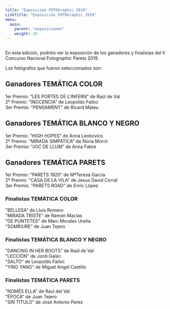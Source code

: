```yaml
---
title: "Exposición FOTOGraphic 2019"
LinkTitle: "Exposición FOTOGraphic 2019"
menu:
  main:
    parent: "exposiciones"
    weight: 10
---
```


<img src="/img/exposiciones/fotographic-2019.jpg" class="img-fluid" alt="">

<br />

En esta edición, podréis ver la exposición de los ganadores y finalistas
del II Concurso Nacional Fotographic Parets 2019.

Los fotógrafos que fueron seleccionados son:

## Ganadores TEMÁTICA COLOR

1er Premio: "LES PORTES DE L'INFERN" de Raúl de Val\
2º Premio: "INOCENCIA" de Leopoldo Failoc\
3er Premio: "PENSAMENT" de Ricard Mateu

## Ganadores TEMÁTICA BLANCO Y NEGRO

1er Premio: "HIGH HOPES" de Anna Leobovics\
2º Premio: "MIRADA SIMPÁTICA" de Núria Morró\
3er Premio: "JOC DE LLUM" de Anna Fabre

## Ganadores TEMÁTICA PARETS

1er Premio: "PARETS 1920" de MªTeresa García\
2º Premio: "CASA DE LA VILA" de Jesus David Corral\
3er Premio: "PARETS ROAD" de Enric López

### Finalistas TEMÁTICA COLOR

"BELLESA" de Lluis Romero\
"MIRADA TRISTE" de Ramón Macías\
"DE PUNTETES" de Marc Morales Ureña\
"SOMRIURE" de Juan Tejero

### Finalistas TEMÁTICA BLANCO Y NEGRO

"DANCING IN HER BOOTS" de Raúl de Val\
"LECCIÓN" de Jordi Galán\
"SALTO" de Leopoldo Failoc\
"YING YANG" de Miguel Angel Castillo

### Finalistas TEMÁTICA PARETS

"NOMÉS ELLA" de Raul del Val\
"ÉPOCA" de Juan Tejero\
"SIN TÍTULO" de José Antonio Perez
